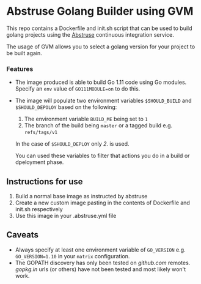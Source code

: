 Abstruse Golang Builder using GVM
======

This repo contains a Dockerfile and init.sh script that can be used to build golang projects using the [Abstruse](https://github.com/bleenco/abstruse) continuous integration service.

The usage of GVM allows you to select a golang version for your project to be built again. 

### Features
  * The image produced is able to build Go 1.11 code using Go modules. Specify an `env` value of `GO111MODULE=on` to do this.
  * The image will populate two environment variables `$SHOULD_BUILD` and `$SHOULD_DEPOLOY` based on the following:
    1. The environment variable `BUILD_ME` being set to `1`
    2. The branch of the build being `master` or a tagged build e.g. `refs/tags/v1`
    
    In the case of `$SHOULD_DEPLOY` only *2.* is used.

    You can used these variables to filter that actions you do in a build or dpeloyment phase.

## Instructions for use

  1. Build a normal base image as instructed by abstruse
  2. Create a new custom image pasting in the contents of Dockerfile and init.sh respectively
  3. Use this image in your .abstruse.yml file

## Caveats

  * Always specify at least one environment variable of `GO_VERSION` e.g. `GO_VERSION=1.10` in your `matrix` configuration.
  * The GOPATH discovery has only been tested on *github.com* remotes. *gopkg.in* urls (or others) have not been tested and most likely won't work.